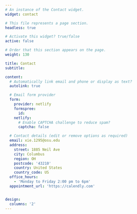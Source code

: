 ```yaml
---
# An instance of the Contact widget.
widget: contact

# This file represents a page section.
headless: true

# Activate this widget? true/false
active: false

# Order that this section appears on the page.
weight: 130

title: Contact
subtitle:

content:
  # Automatically link email and phone or display as text?
  autolink: true

  # Email form provider
  form:
    provider: netlify
    formspree:
      id:
    netlify:
      # Enable CAPTCHA challenge to reduce spam?
      captcha: false

  # Contact details (edit or remove options as required)
  email: xie.1295@osu.edu
  address:
    street: 1885 Neil Ave
    city: Columbus
    region: OH
    postcode: '43210'
    country: United States
    country_code: US
  office_hours:
    - 'Monday to Friday 2:00 pm to 6pm'
  appointment_url: 'https://calendly.com'


design:
  columns: '2'
---
```

